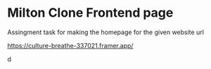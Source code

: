 # Milton Clone Frontend page


Assingment task for making the homepage for the given website url 


https://culture-breathe-337021.framer.app/






d
